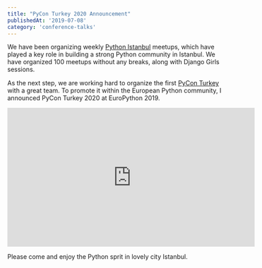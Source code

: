 ```yaml
---
title: "PyCon Turkey 2020 Announcement"
publishedAt: '2019-07-08'
category: 'conference-talks'
---
```

We have been organizing weekly [Python Istanbul](https://www.meetup.com/python-istanbul/) meetups, which have played a key role in building a strong Python community in Istanbul. We have organized 100 meetups without any breaks, along with Django Girls sessions.

As the next step, we are working hard to organize the first [PyCon Turkey](https://tr.pycon.org) with a great team. To promote it within the European Python community, I announced PyCon Turkey 2020 at EuroPython 2019.

<iframe width="560" height="315" src="https://www.youtube.com/embed/MjWXy2QijMk?si=SVg5QPPPgX_FoV_e" title="YouTube video player" frameborder="0" allow="accelerometer; autoplay; clipboard-write; encrypted-media; gyroscope; picture-in-picture; web-share" referrerpolicy="strict-origin-when-cross-origin" allowfullscreen></iframe>

Please come and enjoy the Python sprit in lovely city Istanbul.
